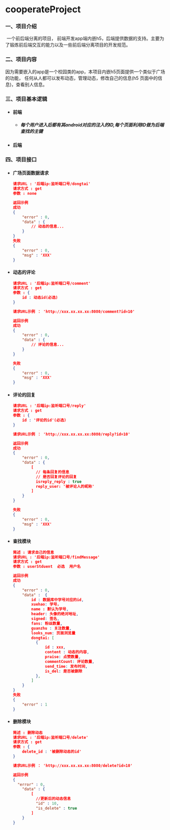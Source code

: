 # cooperateProject

### 一、项目介绍

​	一个前后端分离的项目， 前端开发app端内嵌h5，后端提供数据的支持。主要为了锻炼前后端交互的能力以及一些前后端分离项目的开发规范。



### 二、项目内容

​	因为需要嵌入的app是一个校园类的app，本项目内嵌h5页面提供一个类似于广场的功能， 任何从人都可以发布动态，管理动态，修改自己的信息(h5 页面中的信息)，查看别人信息。



### 三、项目基本逻辑

- #### 前端

  - ##### 每个用户进入后都有其android对应的注入的ID,每个页面利用ID做为后端查找的主键

- #### 后端



### 四、项目接口



- #### 广场页面数据请求

  ```json
  请求URL : '后端ip:监听端口号/dongtai'
  请求方式 : get
  参数 : none
  
  返回示例
  成功
  {
      "error" : 0,
      "data" : {
          // 动态的信息...
      }
  }
  失败
  {
      "error" : 0,
      "msg" : 'XXX'
  }
  
  ```

- #### 动态的评论

  ```json
  请求URL : '后端ip:监听端口号/comment'
  请求方式 : get
  参数 : {
      id : 动态id(必选)
  }
  
  请求URL示例 ： 'http://xxx.xx.xx.xx:8080/comment?id=10'
  
  返回示例
  成功
  {
      "error" : 0,
      "data" : {
          // 评论的信息...
      }
  }
  
  失败 
  {
      "error" : 0,
      "msg" : 'XXX'
  }
  ```

- ####  评论的回复

  ```json
  请求URL : '后端ip:监听端口号/reply'
  请求方式 : get
  参数 : {
      id : '评论的id'(必选)
  }
  
  请求URL示例 ： 'http://xxx.xx.xx.xx:8080/reply?id=10'
  
  返回示例
  成功
  {
      "error" : 0,
      "data" : {
          [
          	// 每条回复的信息
          	// 是否回复评论的回复
          	isreply_reply : true
          	reply_user: '被评论人的昵称'
          ]
      }
  }
  
  失败 
  {
      "error" : 0,
      "msg" : 'XXX'
  }
  ```

  

- #### 查找模块

  ```json
  简述 : 请求自己的信息
  请求URL : '后端ip:监听端口号/findMessage'
  请求方式 : get
  参数 : userStduent  必选  用户名	
  
  返回示例
  成功
  {
      "error" : 0,
      "data" :  {
          id : 数据库中学号对应的id,
          xuehao: 学号，
          name : 默认为学号,
          header: 头像的绝对地址,  
          signed: 签名,
          fans: 粉丝数量,
          guanzhu : 关注数量,
          looks_num: 页面浏览量
          dongtai: [
          	{
          		id : xxx,
          		content : 动态的内容,
          		praise: 点赞数量,
          		commentCount: 评论数量,
          		send_time: 发布时间,
          		is_del: 是否被删除
      		},
          ]
      }
  }
  失败
  {
      "error" : 1
  }
  ```

- #### 删除模块

  ```json
  简述 : 删除动态
  请求URL : '后端ip:监听端口号/delete'
  请求方式 : get
  参数 : {
      delete_id : '被删除动态的id'
  }
  
  请求URL示例 ： 'http://xxx.xx.xx.xx:8080/delete?id=10'
  
  返回示例
  {
  	"error" : 0,
      "data" : {
          [
          	//更新后的动态信息
          	"id" : 10,
          	"is_delete" : true
          ]
      }
  }
  ```

  

